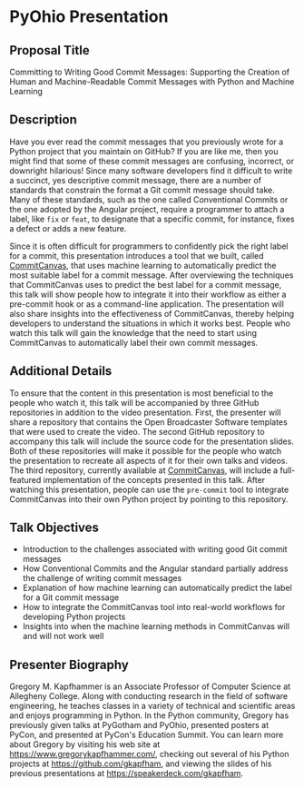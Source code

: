 # PyOhio Presentation

## Proposal Title

Committing to Writing Good Commit Messages: Supporting the Creation of Human and
Machine-Readable Commit Messages with Python and Machine Learning

## Description

Have you ever read the commit messages that you previously wrote for a Python
project that you maintain on GitHub? If you are like me, then you might find
that some of these commit messages are confusing, incorrect, or downright
hilarious! Since many software developers find it difficult to write a succinct,
yes descriptive commit message, there are a number of standards that constrain
the format a Git commit message should take. Many of these standards, such as
the one called Conventional Commits or the one adopted by the Angular project,
require a programmer to attach a label, like `fix` or `feat`, to designate that
a specific commit, for instance, fixes a defect or adds a new feature.

Since it is often difficult for programmers to confidently pick the right label
for a commit, this presentation introduces a tool that we built, called
[CommitCanvas](https://github.com/CommittedTeam/CommitCanvas), that uses
machine learning to automatically predict the most suitable label for a commit
message. After overviewing the techniques that CommitCanvas uses to predict the
best label for a commit message, this talk will show people how to integrate it
into their workflow as either a pre-commit hook or as a command-line
application. The presentation will also share insights into the effectiveness of
CommitCanvas, thereby helping developers to understand the situations in which
it works best. People who watch this talk will gain the knowledge that the need
to start using CommitCanvas to automatically label their own commit messages.

## Additional Details

To ensure that the content in this presentation is most beneficial to the people
who watch it, this talk will be accompanied by three GitHub repositories in
addition to the video presentation. First, the presenter will share a repository
that contains the Open Broadcaster Software templates that were used to create
the video. The second GitHub repository to accompany this talk will include the
source code for the presentation slides. Both of these repositories will make it
possible for the people who watch the presentation to recreate all aspects of it
for their own talks and videos. The third repository, currently available at
[CommitCanvas](https://github.com/CommittedTeam/CommitCanvas), will include a
full-featured implementation of the concepts presented in this talk. After
watching this presentation, people can use the `pre-commit` tool to integrate
CommitCanvas into their own Python project by pointing to this repository.

## Talk Objectives

- Introduction to the challenges associated with writing good Git commit messages
- How Conventional Commits and the Angular standard partially address the challenge of writing commit messages
- Explanation of how machine learning can automatically predict the label for a Git commit message
- How to integrate the CommitCanvas tool into real-world workflows for developing Python projects
- Insights into when the machine learning methods in CommitCanvas will and will not work well

## Presenter Biography

Gregory M. Kapfhammer is an Associate Professor of Computer Science at Allegheny
College. Along with conducting research in the field of software engineering, he
teaches classes in a variety of technical and scientific areas and enjoys
programming in Python. In the Python community, Gregory has previously given
talks at PyGotham and PyOhio, presented posters at PyCon, and presented at
PyCon's Education Summit. You can learn more about Gregory by visiting his web
site at https://www.gregorykapfhammer.com/, checking out several of his Python
projects at https://github.com/gkapfham, and viewing the slides of his previous
presentations at https://speakerdeck.com/gkapfham.
